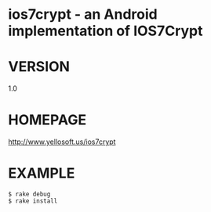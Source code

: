 # ios7crypt - an Android implementation of IOS7Crypt

# VERSION

1.0

# HOMEPAGE

http://www.yellosoft.us/ios7crypt

# EXAMPLE

	$ rake debug
	$ rake install